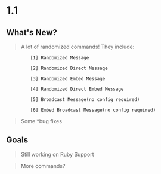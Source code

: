 # 1.1

## What's New?

> A lot of randomized commands! They include: 

             [1] Randomized Message
             
             [2] Randomized Direct Message
                   
             [3] Randomized Embed Message
                   
             [4] Randomized Direct Embed Message
                   
             [5] Broadcast Message(no config required)
                   
             [6] Embed Broadcast Message(no config required)  

> Some *bug fixes   

## Goals

> Still working on Ruby Support

> More commands?
